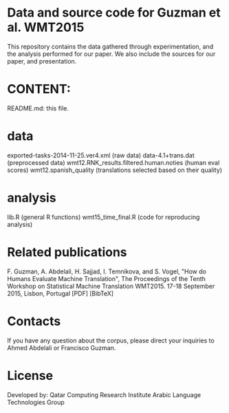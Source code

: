 # Data and source code for Guzman et al. WMT2015


This repository contains the data gathered through experimentation, and the analysis performed for our paper.  We also include the sources for our paper, and presentation.

CONTENT:
========
README.md: this file.


data
=====
exported-tasks-2014-11-25.ver4.xml (raw data)
data-4.1+trans.dat (preprocessed data)
wmt12.RNK_results.filtered.human.noties (human eval scores)
wmt12.spanish_quality (translations selected based on their quality)

analysis
========
lib.R                (general R functions)
wmt15_time_final.R 	 (code for reproducing analysis)






Related publications
====================

F. Guzman, A. Abdelali, H. Sajjad, I. Temnikova, and S. Vogel, "How do Humans Evaluate Machine Translation", The Proceedings of the Tenth Workshop on Statistical Machine Translation WMT2015. 17-18 September 2015, Lisbon, Portugal  [PDF] [BibTeX]

Contacts
=========

If you have any question about the corpus, please direct your inquiries to Ahmed Abdelali or Francisco Guzman.


License
=========

Developed by:
Qatar Computing Research Institute
Arabic Language Technologies Group 
